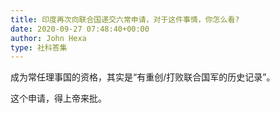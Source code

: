 ```yaml
---
title: 印度再次向联合国递交六常申请，对于这件事情，你怎么看?
date: 2020-09-27 07:48:40+00:00
author: John Hexa
type: 社科答集
---
```

成为常任理事国的资格，其实是“有重创/打败联合国军的历史记录”。

这个申请，得上帝来批。


